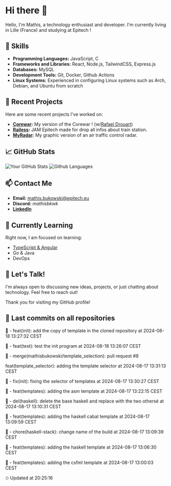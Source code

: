 # Hi there 👋

Hello, I'm Mathis, a technology enthusiast and developer. 
I'm currently living in Lille (France) and studying at Epitech !

## 🌟 Skills
- **Programming Languages:** JavaScript, C
- **Frameworks and Libraries:** React, Node.js, TailwindCSS, Express.js
- **Databases:** MySQL
- **Development Tools:** Git, Docker, Github Actions
- **Linux Systems:** Experienced in configuring Linux systems such as Arch, Debian, and Ubuntu from scratch

## 🔭 Recent Projects
Here are some recent projects I've worked on:
- **[Corewar](https://github.com/mathisbukowski/Corewar):** My version of the Corewar ! (w/[Rafael Drouart](https://github.com/rafaeldrouart))
- **[Railess](https://github.com/mathisbukowski/Railess):** JAM Epitech made for drop all infos about train station.
- **[MyRadar](https://github.com/mathisbukowski/MyRadar):** My graphic version of an air traffic control radar.

## 📈 GitHub Stats
![Your GitHub Stats](https://github-readme-stats.vercel.app/api?username=mathisbukowski&show_icons=true&theme=radical&v=1)
![Github Languages](https://github-readme-stats.vercel.app/api/top-langs?username=mathisbukowski&layout=compact&show_icons=true&theme=radical&v=1)


## 📫 Contact Me
- **Email:** [mathis.bukowski@epitech.eu](mailto:mathis.bukowski@epitech.eu)
- **Discord:** _mathisbkwk_
- **[LinkedIn](https://www.linkedin.com/in/mathisbukowski/)**

## 🌱 Currently Learning
Right now, I am focused on learning:
- [TypeScript & Angular](https://github.com/mathisbukowski/INN-ANGULAR)
- Go & Java
- DevOps

## 💬 Let's Talk!
I'm always open to discussing new ideas, projects, or just chatting about technology. Feel free to reach out!

Thank you for visiting my GitHub profile!






















































































































## 🚦 Last commits on all repositories


🔸 - feat(init): add the copy of template in the cloned repository at 2024-08-18 13:27:32 CEST

🔸 - feat(test): test the init program at 2024-08-18 13:26:07 CEST

🔸 - merge(mathisbukowski/template_selection): pull request #8

feat(template_selector): adding the template selector at 2024-08-17 13:31:13 CEST

🔸 - fix(init): fixing the selector of templates at 2024-08-17 13:30:27 CEST

🔸 - feat(templates): adding the asm template at 2024-08-17 13:22:15 CEST

🔸 - del(haskell): delete the base haskell and replace with the two othersé at 2024-08-17 13:10:31 CEST

🔸 - feat(templates): adding the haskell cabal template at 2024-08-17 13:09:59 CEST

🔸 - chore(haskell-stack): change name of the build at 2024-08-17 13:09:39 CEST

🔸 - feat(templates): adding the haskell template at 2024-08-17 13:06:30 CEST

🔸 - feat(templates): adding the csfml template at 2024-08-17 13:00:03 CEST


⏲ Updated at 20:25:16